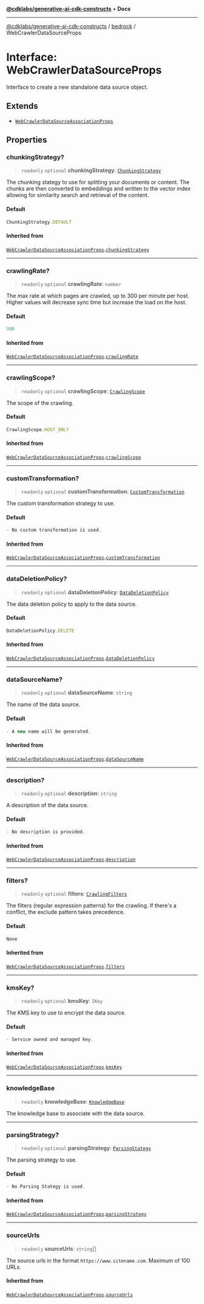 [**@cdklabs/generative-ai-cdk-constructs**](../../../README.md) • **Docs**

***

[@cdklabs/generative-ai-cdk-constructs](../../../README.md) / [bedrock](../README.md) / WebCrawlerDataSourceProps

# Interface: WebCrawlerDataSourceProps

Interface to create a new standalone data source object.

## Extends

- [`WebCrawlerDataSourceAssociationProps`](WebCrawlerDataSourceAssociationProps.md)

## Properties

### chunkingStrategy?

> `readonly` `optional` **chunkingStrategy**: [`ChunkingStrategy`](../classes/ChunkingStrategy.md)

The chunking stategy to use for splitting your documents or content.
The chunks are then converted to embeddings and written to the vector 
index allowing for similarity search and retrieval of the content.

#### Default

```ts
ChunkingStrategy.DEFAULT
```

#### Inherited from

[`WebCrawlerDataSourceAssociationProps`](WebCrawlerDataSourceAssociationProps.md).[`chunkingStrategy`](WebCrawlerDataSourceAssociationProps.md#chunkingstrategy)

***

### crawlingRate?

> `readonly` `optional` **crawlingRate**: `number`

The max rate at which pages are crawled, up to 300 per minute per host.
Higher values will decrease sync time but increase the load on the host.

#### Default

```ts
300
```

#### Inherited from

[`WebCrawlerDataSourceAssociationProps`](WebCrawlerDataSourceAssociationProps.md).[`crawlingRate`](WebCrawlerDataSourceAssociationProps.md#crawlingrate)

***

### crawlingScope?

> `readonly` `optional` **crawlingScope**: [`CrawlingScope`](../enumerations/CrawlingScope.md)

The scope of the crawling.

#### Default

```ts
CrawlingScope.HOST_ONLY
```

#### Inherited from

[`WebCrawlerDataSourceAssociationProps`](WebCrawlerDataSourceAssociationProps.md).[`crawlingScope`](WebCrawlerDataSourceAssociationProps.md#crawlingscope)

***

### customTransformation?

> `readonly` `optional` **customTransformation**: [`CustomTransformation`](../classes/CustomTransformation.md)

The custom transformation strategy to use.

#### Default

```ts
- No custom transformation is used.
```

#### Inherited from

[`WebCrawlerDataSourceAssociationProps`](WebCrawlerDataSourceAssociationProps.md).[`customTransformation`](WebCrawlerDataSourceAssociationProps.md#customtransformation)

***

### dataDeletionPolicy?

> `readonly` `optional` **dataDeletionPolicy**: [`DataDeletionPolicy`](../enumerations/DataDeletionPolicy.md)

The data deletion policy to apply to the data source.

#### Default

```ts
DataDeletionPolicy.DELETE
```

#### Inherited from

[`WebCrawlerDataSourceAssociationProps`](WebCrawlerDataSourceAssociationProps.md).[`dataDeletionPolicy`](WebCrawlerDataSourceAssociationProps.md#datadeletionpolicy)

***

### dataSourceName?

> `readonly` `optional` **dataSourceName**: `string`

The name of the data source.

#### Default

```ts
- A new name will be generated.
```

#### Inherited from

[`WebCrawlerDataSourceAssociationProps`](WebCrawlerDataSourceAssociationProps.md).[`dataSourceName`](WebCrawlerDataSourceAssociationProps.md#datasourcename)

***

### description?

> `readonly` `optional` **description**: `string`

A description of the data source.

#### Default

```ts
- No description is provided.
```

#### Inherited from

[`WebCrawlerDataSourceAssociationProps`](WebCrawlerDataSourceAssociationProps.md).[`description`](WebCrawlerDataSourceAssociationProps.md#description)

***

### filters?

> `readonly` `optional` **filters**: [`CrawlingFilters`](CrawlingFilters.md)

The filters (regular expression patterns) for the crawling. 
If there's a conflict, the exclude pattern takes precedence.

#### Default

```ts
None
```

#### Inherited from

[`WebCrawlerDataSourceAssociationProps`](WebCrawlerDataSourceAssociationProps.md).[`filters`](WebCrawlerDataSourceAssociationProps.md#filters)

***

### kmsKey?

> `readonly` `optional` **kmsKey**: `IKey`

The KMS key to use to encrypt the data source.

#### Default

```ts
- Service owned and managed key.
```

#### Inherited from

[`WebCrawlerDataSourceAssociationProps`](WebCrawlerDataSourceAssociationProps.md).[`kmsKey`](WebCrawlerDataSourceAssociationProps.md#kmskey)

***

### knowledgeBase

> `readonly` **knowledgeBase**: [`KnowledgeBase`](../classes/KnowledgeBase.md)

The knowledge base to associate with the data source.

***

### parsingStrategy?

> `readonly` `optional` **parsingStrategy**: [`ParsingStategy`](../classes/ParsingStategy.md)

The parsing strategy to use.

#### Default

```ts
- No Parsing Stategy is used.
```

#### Inherited from

[`WebCrawlerDataSourceAssociationProps`](WebCrawlerDataSourceAssociationProps.md).[`parsingStrategy`](WebCrawlerDataSourceAssociationProps.md#parsingstrategy)

***

### sourceUrls

> `readonly` **sourceUrls**: `string`[]

The source urls in the format `https://www.sitename.com`.
Maximum of 100 URLs.

#### Inherited from

[`WebCrawlerDataSourceAssociationProps`](WebCrawlerDataSourceAssociationProps.md).[`sourceUrls`](WebCrawlerDataSourceAssociationProps.md#sourceurls)
